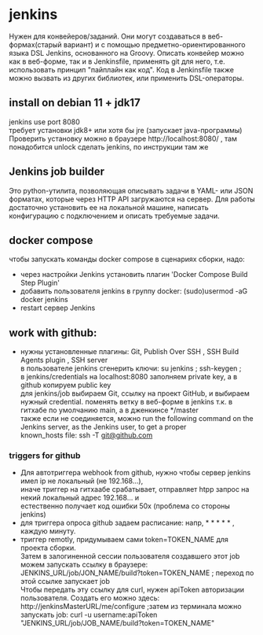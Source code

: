# jenkins

Нужен для конвейеров/заданий. Они могут создаваться в веб-формах(старый вариант) и с помощью предметно-ориентированного языка DSL Jenkins, основанного на Groovy. Описать конвейер можно как в веб-форме, так и в Jenkinsfile, применять git для него, т.е. использовать принцип "пайплайн как код". Код в Jenkinsfile также можно вызвать из других библиотек, или применить DSL-операторы.  

## install on debian 11 + jdk17  
jenkins use port 8080  
требует установки jdk8+ или хотя бы jre (запускает java-программы)  
Проверить установку можно в браузере http://localhost:8080/ , там понадобится unlock сделать jenkins, по инструкции там же  

## Jenkins job builder  
Это python-утилита, позволяющая описывать задачи в YAML- или JSON форматах, которые через HTTP API загружаются на сервер. Для работы достаточно установить ее на локальной машине, написать конфигурацию с подключением и описать требуемые задачи.  

## docker compose  
чтобы запускать команды docker compose в сценариях сборки, надо:  
- через настройки Jenkins установить плагин 'Docker Compose Build Step Plugin'  
- добавить пользователя jenkins  в группу  docker:  (sudo)usermod -aG docker jenkins  
- restart сервер Jenkins

## work with github:     
- нужны установленные плагины: Git, Publish Over SSH ,  SSH Build Agents plugin  , SSH server  
в пользователе jenkins сгенерить ключи: su jenkins ; ssh-keygen ;  
в jenkins/credentials на localhost:8080  заполняем private key, а в github копируем public key  
для jenkins/job выбираем Git, ссылку на проект GitHub, и выбираем нужный credential.
поменять ветку в веб-форме в jenkins т.к. в гитхабе по умолчанию main, а в дженкинсе */master  
также если не соединяется, можно run the following command on the Jenkins server, as the Jenkins user, to get a proper  
known_hosts file: ssh -T git@github.com  

### triggers for github 
- Для автотриггера webhook from github, нужно чтобы сервер jenkins имел ip не локальный (не 192.168...),  
иначе триггер на гитхаабе срабатывает, отправляет htpp запрос на некий локальный адрес 192.168... и   
естественно получает код ошибки 50х (проблема со стороны jenkins)   
- для триггера опроса github задаем расписание: напр, * * * * * , каждую минуту.  
- триггер remotly, придумываем сами token=TOKEN_NAME для проекта сборки.  
  Затем в залогиненной сессии пользователя создавшего этот job можем запускать ссылку в браузере:  
   JENKINS_URL/job/JON_NAME/build?token=TOKEN_NAME ; переход по этой ссылке запускает job  
  Чтобы передать эту ссылку для curl, нужен apiToken авторизации пользователя. Создать его можно здесь:  
  http://jenkinsMasterURL/me/configure  ;затем из терминала можно запускать job:
  curl -u username:apiToken "JENKINS_URL/job/JOB_NAME/build?token=TOKEN_NAME"











 
